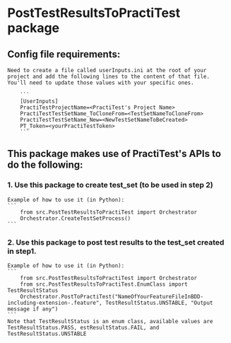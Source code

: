 # PostTestResultsToPractiTest package

## Config file requirements: 
    Need to create a file called userInputs.ini at the root of your project and add the following lines to the content of that file.  You'll need to update those values with your specific ones. 
    
        ```
        [UserInputs]
        PractiTestProjectName=<PractiTest's Project Name>
        PractiTestTestSetName_ToCloneFrom=<TestSetNameToCloneFrom>
        PractiTestTestSetName_New=<NewTestSetNameToBeCreated>
        PT_Token=<yourPractiTestToken>
        ```


## This package makes use of PractiTest's APIs to do the following:

### 1. Use this package to create test_set (to be used in step 2)

    Example of how to use it (in Python):
    ```
        from src.PostTestResultsToPractiTest import Orchestrator
        Orchestrator.CreateTestSetProcess()
    ```

### 2. Use this package to post test results to the test_set created in step1.

    Example of how to use it (in Python):
    ```
        from src.PostTestResultsToPractiTest import Orchestrator
        from src.PostTestResultsToPractiTest.EnumClass import TestResultStatus
        Orchestrator.PostToPractiTest("NameOfYourFeatureFileInBDD-including-extension-.feature", TestResultStatus.UNSTABLE, "Output message if any")
    ```
    Note that TestResultStatus is an enum class, available values are TestResultStatus.PASS, estResultStatus.FAIL, and TestResultStatus.UNSTABLE